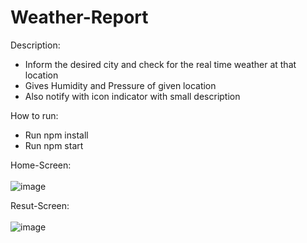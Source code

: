 # Weather-Report
Description:
- Inform the desired city and check for the real time weather at that location
- Gives Humidity and Pressure of given location 
- Also notify with icon indicator with small description

How to run:
- Run npm install
- Run npm start

Home-Screen:<br><br>
 ![image](https://user-images.githubusercontent.com/53870345/157731016-43eeecc0-0aed-4df3-99fe-6b91a282bd20.png)


Resut-Screen:<br><br>
 ![image](https://user-images.githubusercontent.com/53870345/157731199-8f4cec1f-c67c-424f-be68-7d64fe72e1f4.png)


